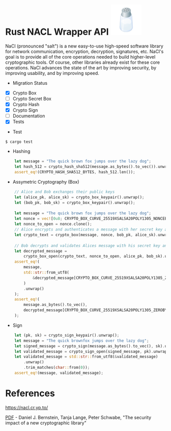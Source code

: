 # Rust NACL Wrapper API ![salt](images/salt.png)
NaCl (pronounced "salt") is a new easy-to-use high-speed software library for network communication, encryption, decryption, signatures, etc. NaCl's goal is to provide all of the core operations needed to build higher-level cryptographic tools.
Of course, other libraries already exist for these core operations. NaCl advances the state of the art by improving security, by improving usability, and by improving speed.

* Migration Status

- [x] Crypto Box 
- [ ] Crypto Secret Box 
- [x] Crypto Hash
- [x] Crypto Sign
- [ ] Documentation
- [x] Tests

* Test
```
$ cargo test
```

* Hashing
``` rust
    let message = "The quick brown fox jumps over the lazy dog";
    let hash_512 = crypto_hash_sha512(message.as_bytes().to_vec()).unwrap();
    assert_eq!(CRYPTO_HASH_SHA512_BYTES, hash_512.len());
```

* Assymetric Cryptography (Box)
```rust
    // Alice and Bob exchanges their public keys
    let (alice_pk, alice_sk) = crypto_box_keypair().unwrap();
    let (bob_pk, bob_sk) = crypto_box_keypair().unwrap();

    let message = "The quick brown fox jumps over the lazy dog";
    let nonce = vec![0u8; CRYPTO_BOX_CURVE_25519XSALSA20POLY1305_NONCEBYTES];
    let nonce_to_open = nonce.clone();
    // Alice encrypts and authenticates a message with her secret key and Bobs public key
    let crypto_text = crypto_box(message, nonce, bob_pk, alice_sk).unwrap();

    // Bob decrypts and validates Alices message with his secret key and Alices public key
    let decrypted_message =
        crypto_box_open(crypto_text, nonce_to_open, alice_pk, bob_sk).unwrap();
    assert_eq!(
        message,
        std::str::from_utf8(
            &decrypted_message[CRYPTO_BOX_CURVE_25519XSALSA20POLY1305_ZEROBYTES..]
        )
        .unwrap()
    );
    assert_eq!(
        message.as_bytes().to_vec(),
        decrypted_message[CRYPTO_BOX_CURVE_25519XSALSA20POLY1305_ZEROBYTES..]
    );
```

* Sign
``` rust
    let (pk, sk) = crypto_sign_keypair().unwrap();
    let message = "The quick brownfox jumps over the lazy dog";
    let signed_message = crypto_sign(message.as_bytes().to_vec(), sk).unwrap();
    let validated_message = crypto_sign_open(signed_message, pk).unwrap();
    let validated_message = std::str::from_utf8(&validated_message)
        .unwrap()
        .trim_matches(char::from(0));
    assert_eq!(message, validated_message);
```

# References

https://nacl.cr.yp.to/

[PDF](https://cr.yp.to/highspeed/coolnacl-20120725.pdf) - Daniel J. Bernstein, Tanja Lange, Peter Schwabe, "The security impact of a new cryptographic library"
